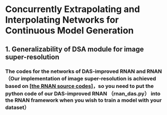 # Concurrently Extrapolating and Interpolating Networks for Continuous Model Generation

## 1. Generalizability of DSA module for image super-resolution
### The codes for the networks of DAS-improved RNAN and RNAN（Our implementation of image super-resolution is achieved based on [[the RNAN source codes]](https://github.com/yulunzhang/RNAN)，so you need to put the  python code of our DAS-improved RNAN （rnan_das.py） into the RNAN framework when you wish to train a model with your dataset）

